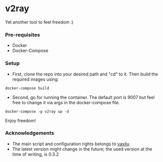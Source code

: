 # v2ray
Yet another tool to feel freedom :)
### Pre-requisites
- Docker
- Docker-Compose

### Setup
- First, clone the repo into your desired path and "cd" to it. Then build the required images using:
```
docker-compose build
```
- Second, go for running the container. The default port is 9007 but feel free to change it via args in the docker-compose file.
```
docker-compose -p v2ray up -d
```
Enjoy freedom!

### Acknowledgements
 - The main script and configuration rights belongs to [vaxilu](https://github.com/vaxilu).
 - The latest version might change in the future; the used version at the time of writing, is 0.3.2
 
